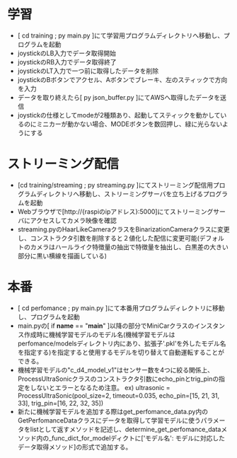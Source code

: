 # 学習
* [ cd training ; py main.py ]にて学習用プログラムディレクトリへ移動し、プログラムを起動
* joystickのLB入力でデータ取得開始
* joystickのRB入力でデータ取得終了
* joystickのLT入力で一つ前に取得したデータを削除
* joystickのBボタンでアクセル、Aボタンでブレーキ、左のスティックで方向を入力
* データを取り終えたら[ py json_buffer.py ]にてAWSへ取得したデータを送信
* joystickの仕様としてmodeが2種類あり、起動してスティックを動かしているのにミニカーが動かない場合、MODEボタンを数回押し、緑に光らないようにする

# ストリーミング配信
* [cd training/streaming ; py streaming.py ]にてストリーミング配信用プログラムディレクトリへ移動し、ストリーミングサーバを立ち上げるプログラムを起動
* Webブラウザで[http://{raspiのipアドレス}:5000]にてストリーミングサーバにアクセスしてカメラ映像を確認
* streaming.pyのHaarLikeCameraクラスをBinarizationCameraクラスに変更し、コンストラクタ引数を削除すると２値化した配信に変更可能(デフォルトのカメラはハールライク特徴量の抽出で特徴量を抽出し、白黒差の大きい部分に黒い横線を描画している)

# 本番
* [ cd perfomance ; py main.py ]にて本番用プログラムディレクトリに移動し、プログラムを起動
* main.pyの[ if __name__ == "__main__" ]以降の部分でMiniCarクラスのインスタンス作成時に機械学習モデルのモデル名(機械学習モデルはperfomance/modelsディレクトリ内にあり、拡張子'.pkl'を外したモデル名を指定する)を指定すると使用するモデルを切り替えて自動運転することができる。
* 機械学習モデルの"c_d4_model_v1"はセンサー数を4つに絞る関係上、ProcessUltraSonicクラスのコンストラクタ引数にecho_pinとtrig_pinの指定をしないとエラーとなるため注意。
ex) ultrasonic = ProcessUltraSonic(pool_size=2, timeout=0.035, echo_pin=[15, 21, 31, 33], trig_pin=[16, 22, 32, 35])
* 新たに機械学習モデルを追加する際はget_perfomance_data.py内のGetPerfomanceDataクラスにデータを取得して学習モデルに使うパラメータをlistとして返すメソッドを記述し、determine_get_perfomance_dataメソッド内の_func_dict_for_modelディクトに['モデル名': モデルに対応したデータ取得メソッド]の形式で追加する。
